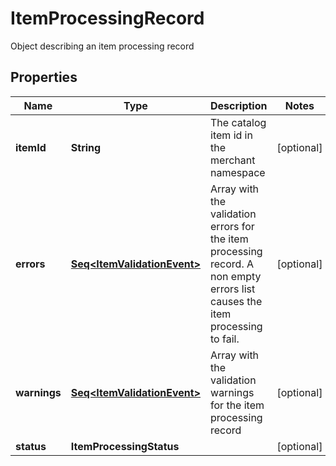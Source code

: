 

# ItemProcessingRecord

Object describing an item processing record

## Properties

Name | Type | Description | Notes
------------ | ------------- | ------------- | -------------
**itemId** | **String** | The catalog item id in the merchant namespace |  [optional]
**errors** | [**Seq&lt;ItemValidationEvent&gt;**](ItemValidationEvent.md) | Array with the validation errors for the item processing record. A non empty errors list causes the item processing to fail. |  [optional]
**warnings** | [**Seq&lt;ItemValidationEvent&gt;**](ItemValidationEvent.md) | Array with the validation warnings for the item processing record |  [optional]
**status** | **ItemProcessingStatus** |  |  [optional]




